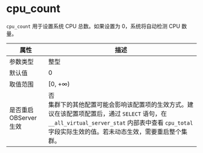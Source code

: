 cpu_count
==============================

`cpu_count` 用于设置系统 CPU 总数。如果设置为 0，系统将自动检测 CPU 数量。

|      **属性**      |                                                                                 **描述**                                                                                 |
|------------------|------------------------------------------------------------------------------------------------------------------------------------------------------------------------|
| 参数类型             | 整型                                                                                                                                                                     |
| 默认值              | 0                                                                                                                                                                      |
| 取值范围             | \[0, +∞)                                                                                                                                                               |
| 是否重启 OBServer 生效 | 否 <br>  集群下的其他配置可能会影响该配置项的生效方式。建议在该配置项配置后，通过 `SELECT` 语句，在  `__all_virtual_server_stat` 内部表中查看 `cpu_total` 字段实际生效的值。若未动态生效，需要重启整个集群。 |

